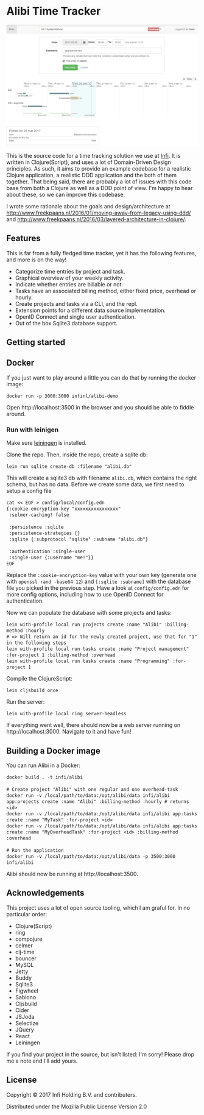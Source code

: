 # Alibi Time Tracker

![Alibi screenshot](docs/screenshot-2.png)

This is the source code for a time tracking solution we use at [Infi](https://infi.nl). It is written in Clojure(Script), and uses a lot of Domain-Driven Design principles. As such, it aims to provide an example codebase for a realistic Clojure application, a realistic DDD application and the both of them together. That being said, there are probably a lot of issues with this code base from both a Clojure as well as a DDD point of view. I'm happy to hear about these, so we can improve this codebase.

I wrote some rationale about the goals and design/architecture at http://www.freekpaans.nl/2016/01/moving-away-from-legacy-using-ddd/ and http://www.freekpaans.nl/2016/03/layered-architecture-in-clojure/.

## Features

This is far from a fully fledged time tracker, yet it has the following features, and more is on the way!

* Categorize time entries by project and task.
* Graphical overview of your weekly activity.
* Indicate whether entries are billable or not.
* Tasks have an associated billing method, either fixed price, overhead or hourly.
* Create projects and tasks via a CLI, and the repl.
* Extension points for a different data source implementation.
* OpenID Connect and single user authentication.
* Out of the box Sqlite3 database support.


## Getting started

## Docker

If you just want to play around a little you can do that by running the docker image:

    docker run -p 3000:3000 infinl/alibi-demo

Open http://localhost:3500 in the browser and you should be able to fiddle around.

### Run with leinigen

Make sure [leiningen](https://leiningen.org/) is installed.

Clone the repo. Then, inside the repo, create a sqlite db:

    lein run sqlite create-db :filename "alibi.db"

This will create a sqlite3 db with filename `alibi.db`, which contains the right schema, but has no data. Before we create some data, we first need to setup a config file
```
cat << EOF > config/local/config.edn
{:cookie-encryption-key "xxxxxxxxxxxxxxxx"
 :selmer-caching? false

 :persistence :sqlite
 :persistence-strategies {}
 :sqlite {:subprotocol "sqlite" :subname "alibi.db"}

 :authentication :single-user
 :single-user {:username "me!"}}
EOF
```

Replace the `:cookie-encryption-key` value with your own key (generate one with `openssl rand -base64 12`) and `[:sqlite :subname]` with the database file you picked in the previous step. Have a look at `config/config.edn` for more config options, including how to use OpenID Connect for authentication.

Now we can populate the database with some projects and tasks:
```
lein with-profile local run projects create :name "Alibi" :billing-method :hourly
# => Will return an id for the newly created project, use that for "1" in the following steps
lein with-profile local run tasks create :name "Project management" :for-project 1 :billing-method :overhead
lein with-profile local run tasks create :name "Programming" :for-project 1
```

Compile the ClojureScript:

```
lein cljsbuild once
```

Run the server:
```
lein with-profile local ring server-headless
```

If everything went well, there should now be a web server running on http://localhost:3000. Navigate to it and have fun!

## Building a Docker image

You can run Alibi in a Docker:

    docker build . -t infi/alibi

    # Create project "Alibi" with one regular and one overhead-task
    docker run -v /local/path/to/data:/opt/alibi/data infi/alibi app:projects create :name "Alibi" :billing-method :hourly # returns <id>
    docker run -v /local/path/to/data:/opt/alibi/data infi/alibi app:tasks create :name "MyTask" :for-project <id>
    docker run -v /local/path/to/data:/opt/alibi/data infi/alibi app:tasks create :name "MyOverheadTask" :for-project <id> :billing-method :overhead

    # Run the application
    docker run -v /local/path/to/data:/opt/alibi/data -p 3500:3000 infi/alibi

Alibi should now be running at http://localhost:3500.

## Acknowledgements

This project uses a lot of open source tooling, which I am graful for. In no particular order:

* Clojure(Script)
* ring
* compojure
* celmer
* clj-time
* bouncer
* MySQL
* Jetty
* Buddy
* Sqlite3
* Figwheel
* Sablono
* Cljsbuild
* Cider
* JSJoda
* Selectize
* JQuery
* React
* Leiningen


If you find your project in the source, but isn't listed: I'm sorry! Please drop me a note and I'll add yours.

## License

Copyright © 2017 Infi Holding B.V. and contributers.

Distributed under the Mozilla Public License Version 2.0
